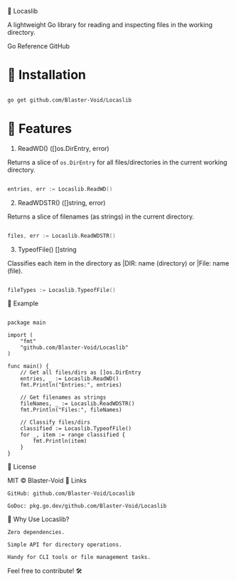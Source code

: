 📂 Locaslib

A lightweight Go library for reading and inspecting files in the working directory.

Go Reference
GitHub
# 🚀 Installation
```bash

go get github.com/Blaster-Void/Locaslib
```


# 📖 Features
1. ReadWD() ([]os.DirEntry, error)

Returns a slice of `os.DirEntry` for all files/directories in the current working directory.
```go

entries, err := Locaslib.ReadWD()
```

2. ReadWDSTR() ([]string, error)

Returns a slice of filenames (as strings) in the current directory.
```go

files, err := Locaslib.ReadWDSTR()
```
3. TypeofFile() []string

Classifies each item in the directory as |DIR: name (directory) or |File: name (file).
```go

fileTypes := Locaslib.TypeofFile()
```
📝 Example
```//‍‍‍‍‍go

package main

import (
	"fmt"
	"github.com/Blaster-Void/Locaslib"
)

func main() {
	// Get all files/dirs as []os.DirEntry
	entries, _ := Locaslib.ReadWD()
	fmt.Println("Entries:", entries)

	// Get filenames as strings
	fileNames, _ := Locaslib.ReadWDSTR()
	fmt.Println("Files:", fileNames)

	// Classify files/dirs
	classified := Locaslib.TypeofFile()
	for _, item := range classified {
		fmt.Println(item)
	}
}
```

📜 License

MIT © Blaster-Void
🔗 Links

    GitHub: github.com/Blaster-Void/Locaslib

    GoDoc: pkg.go.dev/github.com/Blaster-Void/Locaslib

🎯 Why Use Locaslib?

    Zero dependencies.

    Simple API for directory operations.

    Handy for CLI tools or file management tasks.

Feel free to contribute! 🛠️
